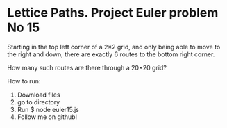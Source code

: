 # Lettice Paths. Project Euler problem No 15

Starting in the top left corner of a 2×2 grid, and only being able to move to the right and down, there are exactly 6 routes to the bottom right corner.

How many such routes are there through a 20×20 grid?

How to run:
1. Download files
2. go to directory
3. Run $ node euler15.js
4. Follow me on github!
